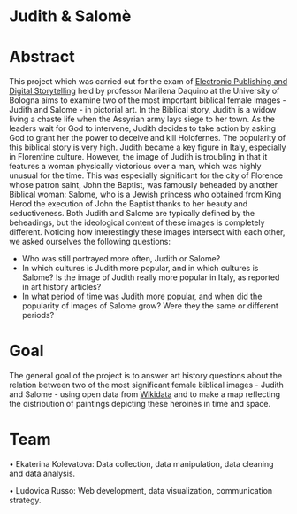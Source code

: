 # Judith & Salomè
# Abstract
This project which was carried out for the exam of [Electronic Publishing and Digital Storytelling](https://www.unibo.it/it/didattica/insegnamenti/insegnamento/2021/444609) held by professor Marilena Daquino at the University of Bologna aims to examine two of the most important biblical female images - Judith and Salome - in pictorial art.
In the Biblical story, Judith is a widow living a chaste life when the Assyrian army lays siege to her town. As the leaders wait for God to intervene, Judith decides to take action by asking God to grant her the power to deceive and kill Holofernes. The popularity of this biblical story is very high. Judith became a key figure in Italy, especially in Florentine culture. However, the image of Judith is troubling in that it features a woman physically victorious over a man, which was highly unusual for the time. This was especially significant for the city of Florence whose patron saint, John the Baptist, was famously beheaded by another Biblical woman: Salome, who is a Jewish princess who obtained from King Herod the execution of John the Baptist thanks to her beauty and seductiveness. Both Judith and Salome are typically defined by the beheadings, but the ideological content of these images is completely different.
Noticing how interestingly these images intersect with each other, we asked ourselves the following questions:
- Who was still portrayed more often, Judith or Salome?
- In which cultures is Judith more popular, and in which cultures is Salome? Is the image of Judith really more popular in Italy, as reported in art history articles?
- In what period of time was Judith more popular, and when did the popularity of images of Salome grow? Were they the same or different periods?
# Goal
The general goal of the project is to answer art history questions about the relation between two of the most significant female biblical images - Judith and Salome - using open data from [Wikidata](https://www.wikidata.org/wiki/Wikidata:Main_Page) and to make a map reflecting the distribution of paintings depicting these heroines in time and space.
# Team
<p>•	Ekaterina Kolevatova: Data collection, data manipulation, data cleaning and data analysis.<br>
<p>•	Ludovica Russo: Web development, data visualization, communication strategy.</p>
